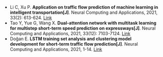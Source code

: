 * Li C, Xu P. <b>Application on traffic flow prediction of machine learning in intelligent transportation[J]</b>. Neural Computing and Applications, 2021, 33(2): 613-624. [Link](https://link.springer.com/article/10.1007/s00521-020-05002-6)
* Tao Y, Yue G, Wang X. <b>Dual-attention network with multitask learning for multistep short-term speed prediction on expressways[J]</b>. Neural Computing and Applications, 2021, 33(12): 7103-7124. [Link](https://link.springer.com/article/10.1007/s00521-020-05478-2)
* Doğan E. <b>LSTM training set analysis and clustering model development for short-term traffic flow prediction[J]</b>. Neural Computing and Applications, 2021, 1-14. [Link](https://link.springer.com/article/10.1007/s00521-020-05564-5)
